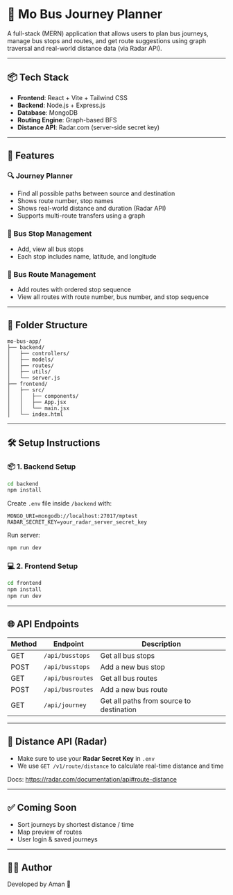 # 🚌 Mo Bus Journey Planner

A full-stack (MERN) application that allows users to plan bus journeys, manage bus stops and routes, and get route suggestions using graph traversal and real-world distance data (via Radar API).

---

## 📦 Tech Stack

- **Frontend**: React + Vite + Tailwind CSS
- **Backend**: Node.js + Express.js
- **Database**: MongoDB
- **Routing Engine**: Graph-based BFS
- **Distance API**: Radar.com (server-side secret key)

---

## 🚀 Features

### 🔍 Journey Planner
- Find all possible paths between source and destination
- Shows route number, stop names
- Shows real-world distance and duration (Radar API)
- Supports multi-route transfers using a graph

### 🚏 Bus Stop Management
- Add, view all bus stops
- Each stop includes name, latitude, and longitude

### 🚌 Bus Route Management
- Add routes with ordered stop sequence
- View all routes with route number, bus number, and stop sequence

---

## 📁 Folder Structure

```
mo-bus-app/
├── backend/
│   ├── controllers/
│   ├── models/
│   ├── routes/
│   ├── utils/
│   └── server.js
├── frontend/
│   ├── src/
│   │   ├── components/
│   │   ├── App.jsx
│   │   └── main.jsx
│   └── index.html
```

---

## 🛠️ Setup Instructions

### 📦 1. Backend Setup

```bash
cd backend
npm install
```
Create `.env` file inside `/backend` with:
```
MONGO_URI=mongodb://localhost:27017/mptest
RADAR_SECRET_KEY=your_radar_server_secret_key
```

Run server:
```bash
npm run dev
```

### 💻 2. Frontend Setup

```bash
cd frontend
npm install
npm run dev
```

---

## 🌐 API Endpoints

| Method | Endpoint              | Description                      |
|--------|------------------------|----------------------------------|
| GET    | `/api/busstops`        | Get all bus stops                |
| POST   | `/api/busstops`        | Add a new bus stop               |
| GET    | `/api/busroutes`       | Get all bus routes               |
| POST   | `/api/busroutes`       | Add a new bus route              |
| GET    | `/api/journey`         | Get all paths from source to destination |

---

## 📡 Distance API (Radar)

- Make sure to use your **Radar Secret Key** in `.env`
- We use `GET /v1/route/distance` to calculate real-time distance and time

Docs: https://radar.com/documentation/api#route-distance

---

## ✅ Coming Soon

- Sort journeys by shortest distance / time
- Map preview of routes
- User login & saved journeys

---

## 👨‍💻 Author

Developed by Aman 🚀
